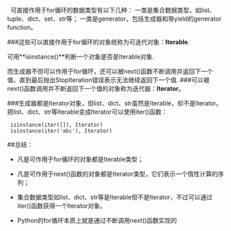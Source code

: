 &nbsp;&nbsp;可直接作用于for循环的数据类型有以下几种：
一类是集合数据类型，如list、tuple、dict、set、str等；
一类是generator，包括生成器和带yield的generator function。

###这些可以直接作用于for循环的对象统称为可迭代对象：**Iterable**.

<a>  可用**isinstance()**判断一个对象是否是Iterable对象.</a>

而生成器不但可以作用于for循环，还可以被next()函数不断调用并返回下一个值，直到最后抛出StopIteration错误表示无法继续返回下一个值.
###可以被next()函数调用并不断返回下一个值的对象称为迭代器：**Iterator**。

###生成器都是Iterator对象，但list、dict、str虽然是Iterable，却不是Iterator。
把list、dict、str等Iterable变成Iterator可以使用iter()函数：

     isinstance(iter([]), Iterator)
     isinstance(iter('abc'), Iterator)
 
##总结：
- 凡是可作用于for循环的对象都是Iterable类型；

- 凡是可作用于next()函数的对象都是Iterator类型，它们表示一个惰性计算的序列；

- 集合数据类型如list、dict、str等是Iterable但不是Iterator，不过可以通过iter()函数获得一个Iterator对象。

- Python的for循环本质上就是通过不断调用next()函数实现的
